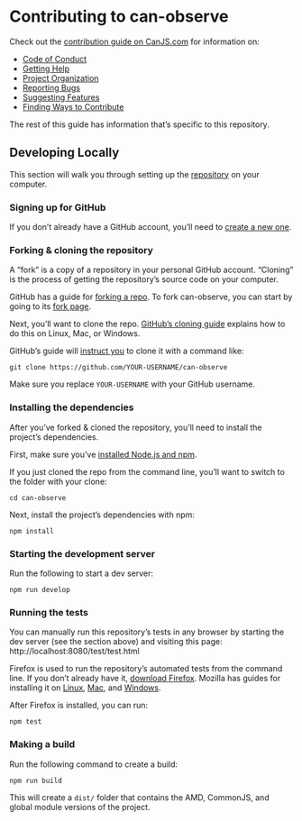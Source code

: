 # Contributing to can-observe

Check out the [contribution guide on CanJS.com](https://canjs.com/doc/guides/contribute.html) for information on:

- [Code of Conduct](https://canjs.com/doc/guides/contribute.html#CodeofConduct)
- [Getting Help](https://canjs.com/doc/guides/contribute.html#GettingHelp)
- [Project Organization](https://canjs.com/doc/guides/contributing/project-organization.html)
- [Reporting Bugs](https://canjs.com/doc/guides/contributing/bug-report.html)
- [Suggesting Features](https://canjs.com/doc/guides/contributing/feature-suggestion.html)
- [Finding Ways to Contribute](https://canjs.com/doc/guides/contributing/finding-ways-to-contribute.html)

The rest of this guide has information that’s specific to this repository.

## Developing Locally

This section will walk you through setting up the [repository](https://github.com/canjs/can-observe) on your computer.

### Signing up for GitHub

If you don’t already have a GitHub account, you’ll need to [create a new one](https://help.github.com/articles/signing-up-for-a-new-github-account/).

### Forking & cloning the repository

A “fork” is a copy of a repository in your personal GitHub account. “Cloning” is the process of getting the repository’s source code on your computer.

GitHub has a guide for [forking a repo](https://help.github.com/articles/fork-a-repo/). To fork can-observe, you can start by going to its [fork page](https://github.com/canjs/can-observe/fork).

Next, you’ll want to clone the repo. [GitHub’s cloning guide](https://help.github.com/articles/cloning-a-repository/) explains how to do this on Linux, Mac, or Windows.

GitHub’s guide will [instruct you](https://help.github.com/articles/fork-a-repo/#step-2-create-a-local-clone-of-your-fork) to clone it with a command like:

```shell
git clone https://github.com/YOUR-USERNAME/can-observe
```

Make sure you replace `YOUR-USERNAME` with your GitHub username.

### Installing the dependencies

After you’ve forked & cloned the repository, you’ll need to install the project’s dependencies.

First, make sure you’ve [installed Node.js and npm](https://docs.npmjs.com/getting-started/installing-node).

If you just cloned the repo from the command line, you’ll want to switch to the folder with your clone:

```shell
cd can-observe
```

Next, install the project’s dependencies with npm:

```shell
npm install
```

### Starting the development server

Run the following to start a dev server:

```shell
npm run develop
```

### Running the tests

You can manually run this repository’s tests in any browser by starting the dev server (see the section above) and visiting this page: http://localhost:8080/test/test.html

Firefox is used to run the repository’s automated tests from the command line. If you don’t already have it, [download Firefox](https://www.mozilla.org/en-US/firefox/new/). Mozilla has guides for installing it on [Linux](https://support.mozilla.org/t5/Install-and-Update/Install-Firefox-on-Linux/ta-p/2516), [Mac](https://support.mozilla.org/t5/Install-and-Update/How-to-download-and-install-Firefox-on-Mac/ta-p/3453), and [Windows](https://support.mozilla.org/t5/Install-and-Update/How-to-download-and-install-Firefox-on-Windows/ta-p/2210).

After Firefox is installed, you can run:

```shell
npm test
```

### Making a build

Run the following command to create a build:

```shell
npm run build
```

This will create a `dist/` folder that contains the AMD, CommonJS, and global module versions of the project.

